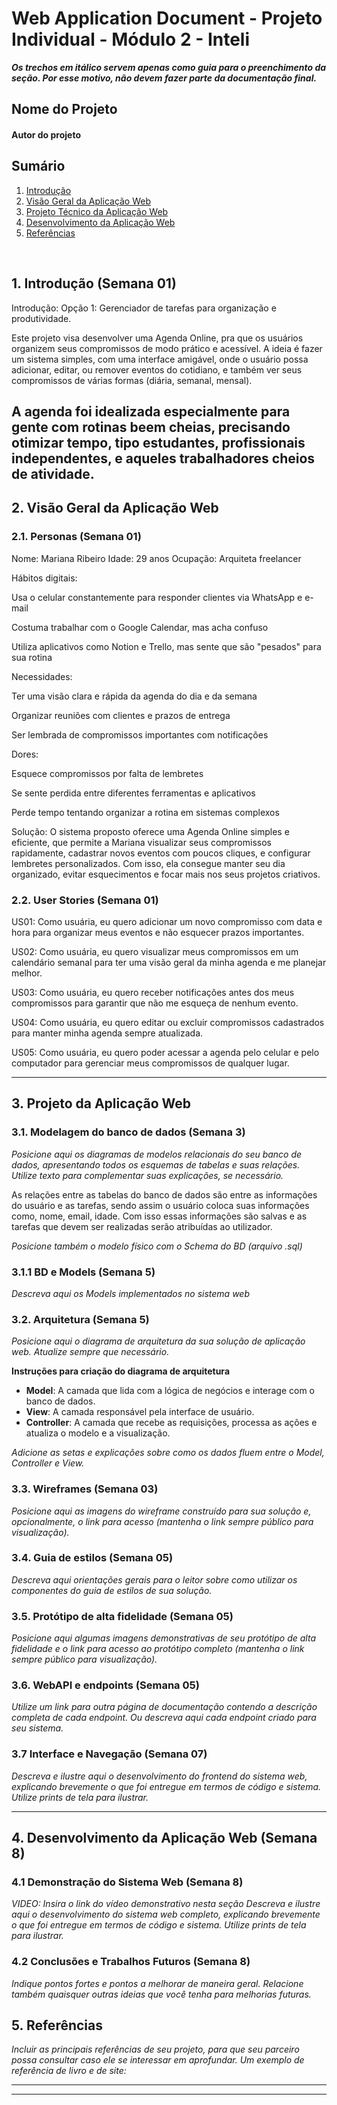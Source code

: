 
# Web Application Document - Projeto Individual - Módulo 2 - Inteli

**_Os trechos em itálico servem apenas como guia para o preenchimento da seção. Por esse motivo, não devem fazer parte da documentação final._**

## Nome do Projeto

#### Autor do projeto

## Sumário

1. [Introdução](#c1)  
2. [Visão Geral da Aplicação Web](#c2)  
3. [Projeto Técnico da Aplicação Web](#c3)  
4. [Desenvolvimento da Aplicação Web](#c4)  
5. [Referências](#c5)  

<br>

## <a name="c1"></a>1. Introdução (Semana 01)

Introdução: Opção 1: Gerenciador de tarefas para organização e produtividade.

Este projeto visa desenvolver uma Agenda Online, pra que os usuários organizem seus compromissos de modo prático e acessível. A ideia é fazer um sistema simples, com uma interface amigável, onde o usuário possa adicionar, editar, ou remover eventos do cotidiano, e também ver seus compromissos de várias formas (diária, semanal, mensal).

A agenda foi idealizada especialmente para gente com rotinas beem cheias, precisando otimizar tempo, tipo estudantes, profissionais independentes, e aqueles trabalhadores cheios de atividade.
---

## <a name="c2"></a>2. Visão Geral da Aplicação Web

### 2.1. Personas (Semana 01)

Nome: Mariana Ribeiro
Idade: 29 anos
Ocupação: Arquiteta freelancer

Hábitos digitais:

Usa o celular constantemente para responder clientes via WhatsApp e e-mail

Costuma trabalhar com o Google Calendar, mas acha confuso

Utiliza aplicativos como Notion e Trello, mas sente que são "pesados" para sua rotina

Necessidades:

Ter uma visão clara e rápida da agenda do dia e da semana

Organizar reuniões com clientes e prazos de entrega

Ser lembrada de compromissos importantes com notificações

Dores:

Esquece compromissos por falta de lembretes

Se sente perdida entre diferentes ferramentas e aplicativos

Perde tempo tentando organizar a rotina em sistemas complexos

Solução:
O sistema proposto oferece uma Agenda Online simples e eficiente, que permite a Mariana visualizar seus compromissos rapidamente, cadastrar novos eventos com poucos cliques, e configurar lembretes personalizados. Com isso, ela consegue manter seu dia organizado, evitar esquecimentos e focar mais nos seus projetos criativos.

### 2.2. User Stories (Semana 01)

US01:
Como usuária,
eu quero adicionar um novo compromisso com data e hora
para organizar meus eventos e não esquecer prazos importantes.

US02:
Como usuária,
eu quero visualizar meus compromissos em um calendário semanal
para ter uma visão geral da minha agenda e me planejar melhor.

US03:
Como usuária,
eu quero receber notificações antes dos meus compromissos
para garantir que não me esqueça de nenhum evento.

US04:
Como usuária,
eu quero editar ou excluir compromissos cadastrados
para manter minha agenda sempre atualizada.

US05:
Como usuária,
eu quero poder acessar a agenda pelo celular e pelo computador
para gerenciar meus compromissos de qualquer lugar.


---

## <a name="c3"></a>3. Projeto da Aplicação Web

### 3.1. Modelagem do banco de dados  (Semana 3)

*Posicione aqui os diagramas de modelos relacionais do seu banco de dados, apresentando todos os esquemas de tabelas e suas relações. Utilize texto para complementar suas explicações, se necessário.*

As relações entre as tabelas do banco de dados são entre as informações do usuário e as tarefas, sendo assim o usuário coloca suas informações como, nome, email, idade. Com isso essas informações são salvas e as tarefas que devem ser realizadas serão atribuídas ao utilizador.

*Posicione também o modelo físico com o Schema do BD (arquivo .sql)*

### 3.1.1 BD e Models (Semana 5)
*Descreva aqui os Models implementados no sistema web*

### 3.2. Arquitetura (Semana 5)

*Posicione aqui o diagrama de arquitetura da sua solução de aplicação web. Atualize sempre que necessário.*

**Instruções para criação do diagrama de arquitetura**  
- **Model**: A camada que lida com a lógica de negócios e interage com o banco de dados.
- **View**: A camada responsável pela interface de usuário.
- **Controller**: A camada que recebe as requisições, processa as ações e atualiza o modelo e a visualização.
  
*Adicione as setas e explicações sobre como os dados fluem entre o Model, Controller e View.*

### 3.3. Wireframes (Semana 03)

*Posicione aqui as imagens do wireframe construído para sua solução e, opcionalmente, o link para acesso (mantenha o link sempre público para visualização).*

### 3.4. Guia de estilos (Semana 05)

*Descreva aqui orientações gerais para o leitor sobre como utilizar os componentes do guia de estilos de sua solução.*


### 3.5. Protótipo de alta fidelidade (Semana 05)

*Posicione aqui algumas imagens demonstrativas de seu protótipo de alta fidelidade e o link para acesso ao protótipo completo (mantenha o link sempre público para visualização).*

### 3.6. WebAPI e endpoints (Semana 05)

*Utilize um link para outra página de documentação contendo a descrição completa de cada endpoint. Ou descreva aqui cada endpoint criado para seu sistema.*  

### 3.7 Interface e Navegação (Semana 07)

*Descreva e ilustre aqui o desenvolvimento do frontend do sistema web, explicando brevemente o que foi entregue em termos de código e sistema. Utilize prints de tela para ilustrar.*

---

## <a name="c4"></a>4. Desenvolvimento da Aplicação Web (Semana 8)

### 4.1 Demonstração do Sistema Web (Semana 8)

*VIDEO: Insira o link do vídeo demonstrativo nesta seção*
*Descreva e ilustre aqui o desenvolvimento do sistema web completo, explicando brevemente o que foi entregue em termos de código e sistema. Utilize prints de tela para ilustrar.*

### 4.2 Conclusões e Trabalhos Futuros (Semana 8)

*Indique pontos fortes e pontos a melhorar de maneira geral.*
*Relacione também quaisquer outras ideias que você tenha para melhorias futuras.*



## <a name="c5"></a>5. Referências

_Incluir as principais referências de seu projeto, para que seu parceiro possa consultar caso ele se interessar em aprofundar. Um exemplo de referência de livro e de site:_<br>

---
---

